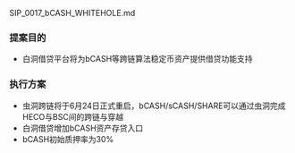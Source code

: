 SIP_0017_bCASH_WHITEHOLE.md
### 提案目的
- 白洞借贷平台将为bCASH等跨链算法稳定币资产提供借贷功能支持

### 执行方案
- 虫洞跨链将于6月24日正式重启，bCASH/sCASH/SHARE可以通过虫洞完成HECO与BSC间的跨链与穿越
- 白洞借贷增加bCASH资产存贷入口
- bCASH初始质押率为30%